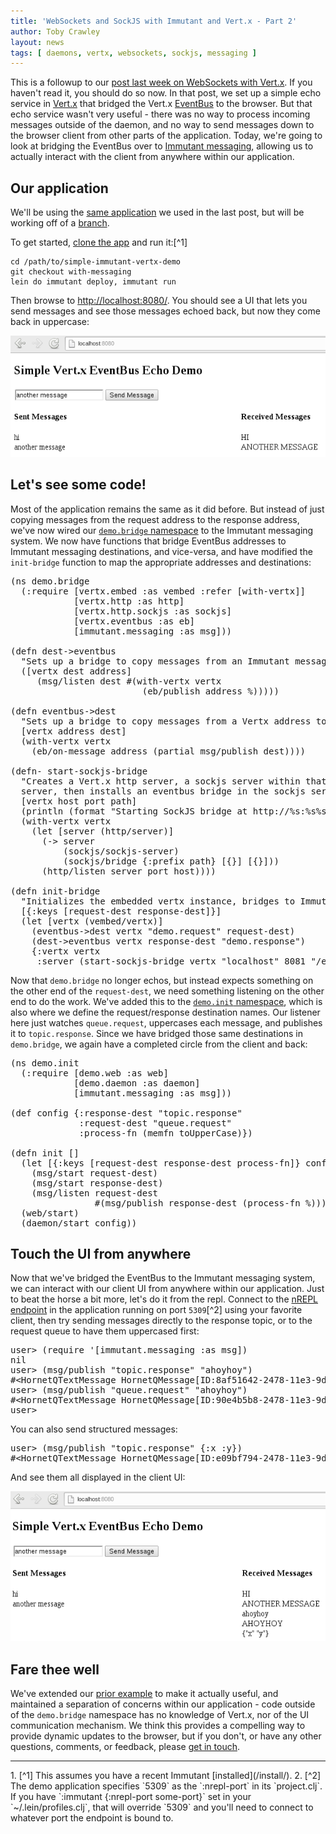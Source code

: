 ```yaml
---
title: 'WebSockets and SockJS with Immutant and Vert.x - Part 2'
author: Toby Crawley
layout: news
tags: [ daemons, vertx, websockets, sockjs, messaging ]
---
```


This is a followup to our
[post last week on WebSockets with Vert.x][prior]. If you haven't read
it, you should do so now. In that post, we set up a simple echo
service in [Vert.x] that bridged the Vert.x [EventBus] to the
browser. But that echo service wasn't very useful - there was no way
to process incoming messages outside of the daemon, and no way to send
messages down to the browser client from other parts of the
application. Today, we're going to look at bridging the EventBus over
to [Immutant messaging], allowing us to actually interact with the
client from anywhere within our application.

## Our application

We'll be using the [same application][app] we used in the last post, but
will be working off of a [branch].

To get started, [clone the app][app] and run it:[^1]

    cd /path/to/simple-immutant-vertx-demo
    git checkout with-messaging
    lein do immutant deploy, immutant run
    
Then browse to <http://localhost:8080/>. You should see a UI that lets
you send messages and see those messages echoed back, but now they
come back in uppercase:

<img src="/images/news/sockjs2.png" alt="[UI activity]" class="bordered aligncenter"/>

## Let's see some code! 

Most of the application remains the same as it did before. But instead
of just copying messages from the request address to the response
address, we've now wired our
[`demo.bridge` namespace](https://github.com/immutant/simple-immutant-vertx-demo/blob/with-messaging/src/demo/bridge.clj)
to the Immutant messaging system. We now have functions that bridge
EventBus addresses to Immutant messaging destinations, and vice-versa,
and have modified the `init-bridge` function to map the appropriate
addresses and destinations:

<pre class="syntax clojure">(ns demo.bridge
  (:require [vertx.embed :as vembed :refer [with-vertx]]
            [vertx.http :as http]
            [vertx.http.sockjs :as sockjs]
            [vertx.eventbus :as eb]
            [immutant.messaging :as msg]))

(defn dest->eventbus
  "Sets up a bridge to copy messages from an Immutant messaging dest to a Vertx address."
  ([vertx dest address]
     (msg/listen dest #(with-vertx vertx
                         (eb/publish address %)))))

(defn eventbus->dest
  "Sets up a bridge to copy messages from a Vertx address to an Immutant messaging dest."
  [vertx address dest]
  (with-vertx vertx
    (eb/on-message address (partial msg/publish dest))))

(defn- start-sockjs-bridge
  "Creates a Vert.x http server, a sockjs server within that http
  server, then installs an eventbus bridge in the sockjs server."
  [vertx host port path]
  (println (format "Starting SockJS bridge at http://%s:%s%s" host port path))
  (with-vertx vertx
    (let [server (http/server)]
      (-> server
          (sockjs/sockjs-server)
          (sockjs/bridge {:prefix path} [{}] [{}]))
      (http/listen server port host))))

(defn init-bridge
  "Initializes the embedded vertx instance, bridges to Immutant destinations, and starts the sockjs bridge."
  [{:keys [request-dest response-dest]}]
  (let [vertx (vembed/vertx)]
    (eventbus->dest vertx "demo.request" request-dest)
    (dest->eventbus vertx response-dest "demo.response")
    {:vertx vertx
     :server (start-sockjs-bridge vertx "localhost" 8081 "/eventbus")}))
</pre>

Now that `demo.bridge` no longer echos, but instead expects something
on the other end of the `request-dest`, we need something listening on
the other end to do the work. We've added this to the
[`demo.init` namespace](https://github.com/immutant/simple-immutant-vertx-demo/blob/with-messaging/src/demo/init.clj),
which is also where we define the request/response destination
names. Our listener here just watches `queue.request`, uppercases each
message, and publishes it to `topic.response`. Since we have bridged
those same destinations in `demo.bridge`, we again have a completed
circle from the client and back:

<pre class="syntax clojure">(ns demo.init
  (:require [demo.web :as web]
            [demo.daemon :as daemon]
            [immutant.messaging :as msg]))

(def config {:response-dest "topic.response"
             :request-dest "queue.request"
             :process-fn (memfn toUpperCase)})

(defn init []
  (let [{:keys [request-dest response-dest process-fn]} config]
    (msg/start request-dest)
    (msg/start response-dest)
    (msg/listen request-dest
                #(msg/publish response-dest (process-fn %))))
  (web/start)
  (daemon/start config))
</pre>

## Touch the UI from anywhere

Now that we've bridged the EventBus to the Immutant messaging system,
we can interact with our client UI from anywhere within our
application. Just to beat the horse a bit more, let's do it from the
repl. Connect to the [nREPL endpoint] in the application running on
port `5309`[^2] using your favorite client, then try sending messages
directly to the response topic, or to the request queue to have them
uppercased first:

<pre class="syntax clojure">user&gt; (require '[immutant.messaging :as msg])
nil
user&gt; (msg/publish "topic.response" "ahoyhoy")
#&lt;HornetQTextMessage HornetQMessage[ID:8af51642-2478-11e3-9deb-25745b71356d]:PERSISTENT&gt;
user&gt; (msg/publish "queue.request" "ahoyhoy")
#&lt;HornetQTextMessage HornetQMessage[ID:90e4b5b8-2478-11e3-9deb-25745b71356d]:PERSISTENT&gt;
user&gt; 
</pre>

You can also send structured messages:

<pre class="syntax clojure">user&gt; (msg/publish "topic.response" {:x :y})
#&lt;HornetQTextMessage HornetQMessage[ID:e09bf794-2478-11e3-9deb-25745b71356d]:PERSISTENT&gt;
</pre>

And see them all displayed in the client UI:

<img src="/images/news/sockjs3.png" alt="[repl UI activity]" class="bordered aligncenter"/>

## Fare thee well

We've extended our [prior example][prior] to make it actually useful, and
maintained a separation of concerns within our application - code
outside of the `demo.bridge` namespace has no knowledge of Vert.x, nor
of the UI communication mechanism. We think this provides a compelling
way to provide dynamic updates to the browser, but if you don't, or
have any other questions, comments, or feedback, please
[get in touch](/community/).

<hr>
1. [^1] This assumes you have a recent Immutant
   [installed](/install/).
2. [^2] The demo application specifies `5309` as the `:nrepl-port` in
   its `project.clj`. If you have `:immutant {:nrepl-port some-port}`
   set in your `~/.lein/profiles.clj`, that will override `5309` and
   you'll need to connect to whatever port the endpoint is bound to.

[prior]: /news/2013/09/17/websocket-sockjs/
[Vert.x]: http://vertx.io/
[EventBus]: https://github.com/vert-x/mod-lang-clojure/blob/master/docs/core_manual_clojure.md#the-event-bus
[app]: https://github.com/immutant/simple-immutant-vertx-demo
[branch]: https://github.com/immutant/simple-immutant-vertx-demo/tree/with-messaging
[Immutant messaging]: /documentation/current/messaging.html
[nREPL endpoint]: /documentation/current/interactive.html#sec-2
